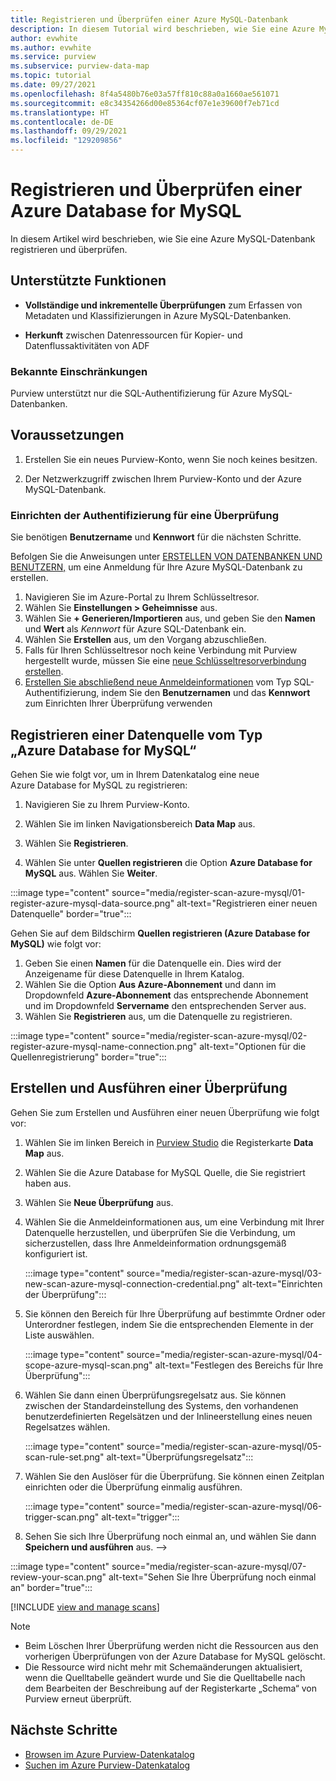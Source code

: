 ```yaml
---
title: Registrieren und Überprüfen einer Azure MySQL-Datenbank
description: In diesem Tutorial wird beschrieben, wie Sie eine Azure MySQL-Datenbank in Azure Purview registrieren und überprüfen.
author: evwhite
ms.author: evwhite
ms.service: purview
ms.subservice: purview-data-map
ms.topic: tutorial
ms.date: 09/27/2021
ms.openlocfilehash: 8f4a5480b76e03a57ff810c88a0a1660ae561071
ms.sourcegitcommit: e8c34354266d00e85364cf07e1e39600f7eb71cd
ms.translationtype: HT
ms.contentlocale: de-DE
ms.lasthandoff: 09/29/2021
ms.locfileid: "129209856"
---
```

# <a name="register-and-scan-an-azure-mysql-database"></a>Registrieren und Überprüfen einer Azure Database for MySQL

In diesem Artikel wird beschrieben, wie Sie eine Azure MySQL-Datenbank registrieren und überprüfen.

## <a name="supported-capabilities"></a>Unterstützte Funktionen
- **Vollständige und inkrementelle Überprüfungen** zum Erfassen von Metadaten und Klassifizierungen in Azure MySQL-Datenbanken.

- **Herkunft** zwischen Datenressourcen für Kopier- und Datenflussaktivitäten von ADF

### <a name="known-limitations"></a>Bekannte Einschränkungen
Purview unterstützt nur die SQL-Authentifizierung für Azure MySQL-Datenbanken.


## <a name="prerequisites"></a>Voraussetzungen

1. Erstellen Sie ein neues Purview-Konto, wenn Sie noch keines besitzen.

2. Der Netzwerkzugriff zwischen Ihrem Purview-Konto und der Azure MySQL-Datenbank.

### <a name="set-up-authentication-for-a-scan"></a>Einrichten der Authentifizierung für eine Überprüfung

Sie benötigen **Benutzername** und **Kennwort** für die nächsten Schritte.

Befolgen Sie die Anweisungen unter [ERSTELLEN VON DATENBANKEN UND BENUTZERN,](../mysql/howto-create-users.md) um eine Anmeldung für Ihre Azure MySQL-Datenbank zu erstellen.

1. Navigieren Sie im Azure-Portal zu Ihrem Schlüsseltresor.
1. Wählen Sie **Einstellungen > Geheimnisse** aus.
1. Wählen Sie **+ Generieren/Importieren** aus, und geben Sie den **Namen** und **Wert** als *Kennwort* für Azure SQL-Datenbank ein.
1. Wählen Sie **Erstellen** aus, um den Vorgang abzuschließen.
1. Falls für Ihren Schlüsseltresor noch keine Verbindung mit Purview hergestellt wurde, müssen Sie eine [neue Schlüsseltresorverbindung erstellen](manage-credentials.md#create-azure-key-vaults-connections-in-your-azure-purview-account).
1. [Erstellen Sie abschließend neue Anmeldeinformationen](manage-credentials.md#create-a-new-credential) vom Typ SQL-Authentifizierung, indem Sie den **Benutzernamen** und das **Kennwort** zum Einrichten Ihrer Überprüfung verwenden

## <a name="register-an-azure-mysql-database-data-source"></a>Registrieren einer Datenquelle vom Typ „Azure Database for MySQL“

Gehen Sie wie folgt vor, um in Ihrem Datenkatalog eine neue Azure Database for MySQL zu registrieren:

1. Navigieren Sie zu Ihrem Purview-Konto.

1. Wählen Sie im linken Navigationsbereich **Data Map** aus.

1. Wählen Sie **Registrieren**.

1. Wählen Sie unter **Quellen registrieren** die Option **Azure Database for MySQL** aus. Wählen Sie **Weiter**.

:::image type="content" source="media/register-scan-azure-mysql/01-register-azure-mysql-data-source.png" alt-text="Registrieren einer neuen Datenquelle" border="true":::

Gehen Sie auf dem Bildschirm **Quellen registrieren (Azure Database for MySQL)** wie folgt vor:

1. Geben Sie einen **Namen** für die Datenquelle ein. Dies wird der Anzeigename für diese Datenquelle in Ihrem Katalog.
1. Wählen Sie die Option **Aus Azure-Abonnement** und dann im Dropdownfeld **Azure-Abonnement** das entsprechende Abonnement und im Dropdownfeld **Servername** den entsprechenden Server aus.
1. Wählen Sie **Registrieren** aus, um die Datenquelle zu registrieren. 

:::image type="content" source="media/register-scan-azure-mysql/02-register-azure-mysql-name-connection.png" alt-text="Optionen für die Quellenregistrierung" border="true":::

## <a name="creating-and-running-a-scan"></a>Erstellen und Ausführen einer Überprüfung

Gehen Sie zum Erstellen und Ausführen einer neuen Überprüfung wie folgt vor:

1. Wählen Sie im linken Bereich in [Purview Studio](https://web.purview.azure.com/resource/) die Registerkarte **Data Map** aus.

1. Wählen Sie die Azure Database for MySQL Quelle, die Sie registriert haben aus.

1. Wählen Sie **Neue Überprüfung** aus.

1. Wählen Sie die Anmeldeinformationen aus, um eine Verbindung mit Ihrer Datenquelle herzustellen, und überprüfen Sie die Verbindung, um sicherzustellen, dass Ihre Anmeldeinformation ordnungsgemäß konfiguriert ist.

   :::image type="content" source="media/register-scan-azure-mysql/03-new-scan-azure-mysql-connection-credential.png" alt-text="Einrichten der Überprüfung":::

1. Sie können den Bereich für Ihre Überprüfung auf bestimmte Ordner oder Unterordner festlegen, indem Sie die entsprechenden Elemente in der Liste auswählen.

   :::image type="content" source="media/register-scan-azure-mysql/04-scope-azure-mysql-scan.png" alt-text="Festlegen des Bereichs für Ihre Überprüfung":::

1. Wählen Sie dann einen Überprüfungsregelsatz aus. Sie können zwischen der Standardeinstellung des Systems, den vorhandenen benutzerdefinierten Regelsätzen und der Inlineerstellung eines neuen Regelsatzes wählen.

   :::image type="content" source="media/register-scan-azure-mysql/05-scan-rule-set.png" alt-text="Überprüfungsregelsatz":::

1. Wählen Sie den Auslöser für die Überprüfung. Sie können einen Zeitplan einrichten oder die Überprüfung einmalig ausführen.

   :::image type="content" source="media/register-scan-azure-mysql/06-trigger-scan.png" alt-text="trigger":::

1. Sehen Sie sich Ihre Überprüfung noch einmal an, und wählen Sie dann **Speichern und ausführen** aus. -->

:::image type="content" source="media/register-scan-azure-mysql/07-review-your-scan.png" alt-text="Sehen Sie Ihre Überprüfung noch einmal an" border="true":::

[!INCLUDE [view and manage scans](includes/view-and-manage-scans.md)]

> [!NOTE]
> * Beim Löschen Ihrer Überprüfung werden nicht die Ressourcen aus den vorherigen Überprüfungen von der Azure Database for MySQL gelöscht.
> * Die Ressource wird nicht mehr mit Schemaänderungen aktualisiert, wenn die Quelltabelle geändert wurde und Sie die Quelltabelle nach dem Bearbeiten der Beschreibung auf der Registerkarte „Schema“ von Purview erneut überprüft.

## <a name="next-steps"></a>Nächste Schritte

- [Browsen im Azure Purview-Datenkatalog](how-to-browse-catalog.md)
- [Suchen im Azure Purview-Datenkatalog](how-to-search-catalog.md)
